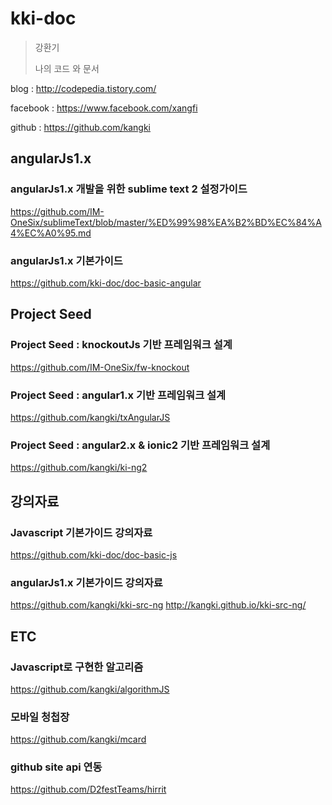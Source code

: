 # kki-doc

> 강환기
>
> 나의 코드 와 문서

blog : http://codepedia.tistory.com/

facebook : https://www.facebook.com/xangfi

github : https://github.com/kangki


## angularJs1.x

### angularJs1.x 개발을 위한 sublime text 2 설정가이드
https://github.com/IM-OneSix/sublimeText/blob/master/%ED%99%98%EA%B2%BD%EC%84%A4%EC%A0%95.md

### angularJs1.x 기본가이드
https://github.com/kki-doc/doc-basic-angular


## Project Seed

### Project Seed : knockoutJs 기반 프레임워크 설계
https://github.com/IM-OneSix/fw-knockout

### Project Seed : angular1.x 기반 프레임워크 설계
https://github.com/kangki/txAngularJS

### Project Seed : angular2.x & ionic2 기반 프레임워크 설계
https://github.com/kangki/ki-ng2

## 강의자료

### Javascript 기본가이드 강의자료
https://github.com/kki-doc/doc-basic-js

### angularJs1.x 기본가이드 강의자료
https://github.com/kangki/kki-src-ng
http://kangki.github.io/kki-src-ng/

## ETC

### Javascript로 구현한 알고리즘
https://github.com/kangki/algorithmJS

### 모바일 청첩장
https://github.com/kangki/mcard

### github site api 연동
https://github.com/D2festTeams/hirrit
